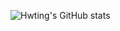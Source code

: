 ![Hwting's GitHub stats](https://github-readme-stats.vercel.app/api?username=Hwting&show_icons=true&theme=highcontrast)
